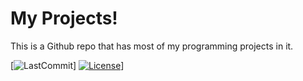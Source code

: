 # My Projects!
This is a Github repo that has most of my programming projects in it.

[![LastCommit](https://img.shields.io/github/last-commit/ryanidk/projects)]
[![License](https://img.shields.io/badge/license-MIT-brightgreen)](https://github.com/ryanidk/projects/blob/main/LICENSE)]
